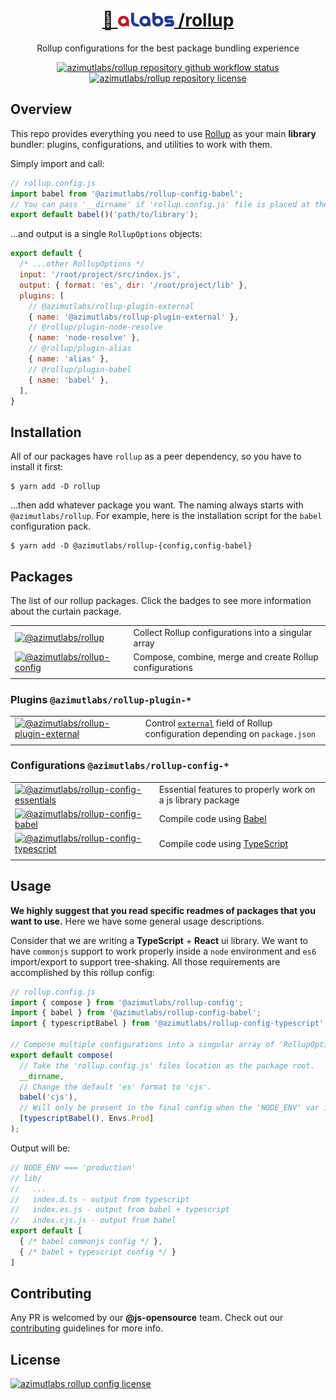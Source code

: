 <h1 align="center">
  <a target="_blank" href="https://alabs.team">
    🍣
    <img
      height="22.5"
      src="https://raw.githubusercontent.com/azimutlabs/logos/master/little_logo.png"
      alt="azimutlabs logo"
    />
    /rollup
  </a>
</h1>

<p align="center">Rollup configurations for the best package bundling experience</p>

<p align="center">
  <a href="https://github.com/azimutlabs/rollup/actions?query=workflow%3A%22Lint+and+Test%22">
    <img
      src="https://github.com/azimutlabs/rollup/workflows/Lint%20and%20Test/badge.svg"
      alt="azimutlabs/rollup repository github workflow status"
    />
  </a>
  <a href="https://github.com/azimutlabs/rollup/blob/master/LICENSE">
    <img
      src="https://img.shields.io/github/license/azimutlabs/rollup?label=License"
      alt="azimutlabs/rollup repository license"
    />
  </a>
</p>

## Overview
This repo provides everything you need to use [Rollup](https://github.com/rollup/rollup) as your
main **library** bundler: plugins, configurations, and utilities to work with them.

Simply import and call:
```javascript
// rollup.config.js
import babel from '@azimutlabs/rollup-config-babel';
// You can pass '__dirname' if 'rollup.config.js' file is placed at the root of the library dir.
export default babel()('path/to/library');
```
...and output is a single `RollupOptions` objects:
```javascript
export default {
  /* ...other RollupOptions */
  input: '/root/project/src/index.js',
  output: { format: 'es', dir: '/root/project/lib' },
  plugins: [
    // @azimutlabs/rollup-plugin-external
    { name: '@azimutlabs/rollup-plugin-external' },
    // @rollup/plugin-node-resolve
    { name: 'node-resolve' },
    // @rollup/plugin-alias
    { name: 'alias' },
    // @rollup/plugin-babel
    { name: 'babel' },
  ],
}
```

## Installation
All of our packages have `rollup` as a peer dependency, so you have to install it first:
```shell
$ yarn add -D rollup
```
...then add whatever package you want. The naming always starts with `@azimutlabs/rollup`.
For example, here is the installation script for the `babel` configuration pack.
```shell
$ yarn add -D @azimutlabs/rollup-{config,config-babel}
```

## Packages
The list of our rollup packages.
Click the badges to see more information about the curtain package.

| | |
| --- | --- |
| [![@azimutlabs/rollup][rollup]](packages/rollup) | Collect Rollup configurations into a singular array |
| [![@azimutlabs/rollup-config][rollup-config]](packages/rollup-config) | Compose, combine, merge and create Rollup configurations |
| | |

[rollup]: https://img.shields.io/npm/v/@azimutlabs/rollup?color=cyan&label=rollup
[rollup-config]: https://img.shields.io/npm/v/@azimutlabs/rollup-config?color=cyan&label=rollup-config

### Plugins `@azimutlabs/rollup-plugin-*`
| | |
| --- | --- |
| [![@azimutlabs/rollup-plugin-external][plugin-external]](packages/rollup-plugin-external) | Control [`external`](https://rollupjs.org/guide/en/#external) field of Rollup configuration depending on `package.json` |
| | |

### Configurations `@azimutlabs/rollup-config-*`
| | |
| --- | --- |
| [![@azimutlabs/rollup-config-essentials][config-essentials]](packages/rollup-config-essentials) | Essential features to properly work on a js library package |
| [![@azimutlabs/rollup-config-babel][config-babel]](packages/rollup-config-babel) | Compile code using [Babel](https://github.com/babel/babel#readme) |
| [![@azimutlabs/rollup-config-typescript][config-typescript]](packages/rollup-config-typescript) | Compile code using [TypeScript](https://github.com/microsoft/TypeScript/#readme) |
| | |

[plugin-external]: https://img.shields.io/npm/v/@azimutlabs/rollup-plugin-external?color=green&label=external
[config-essentials]: https://img.shields.io/npm/v/@azimutlabs/rollup-config-essentials?color=blue&label=essentials
[config-babel]: https://img.shields.io/npm/v/@azimutlabs/rollup-config-babel?color=blue&label=babel
[config-typescript]: https://img.shields.io/npm/v/@azimutlabs/rollup-config-typescript?color=blue&label=typescript

## Usage
**We highly suggest that you read specific readmes of packages that you want to use.**
Here we have some general usage descriptions.

Consider that we are writing a **TypeScript** + **React** ui library. We want to have `commonjs` support
to work properly inside a `node` environment and `es6` import/export to support tree-shaking.
All those requirements are accomplished by this rollup config:
```typescript
// rollup.config.js
import { compose } from '@azimutlabs/rollup-config';
import { babel } from '@azimutlabs/rollup-config-babel';
import { typescriptBabel } from '@azimutlabs/rollup-config-typescript';

// Compose multiple configurations into a singular array of 'RollupOptions'.
export default compose(
  // Take the 'rollup.config.js' files location as the package root.
  __dirname,
  // Change the default 'es' format to 'cjs'.
  babel('cjs'),
  // Will only be present in the final config when the 'NODE_ENV' var is set to 'production'.
  [typescriptBabel(), Envs.Prod]
);
```
Output will be:
```javascript
// NODE_ENV === 'production'
// lib/
//   ...
//   index.d.ts - output from typescript
//   index.es.js - output from babel + typescript
//   index.cjs.js - output from babel
export default [
  { /* babel commonjs config */ },
  { /* babel + typescript config */ }
]
```

## Contributing
Any PR is welcomed by our **@js-opensource** team.
Check out our [contributing](CONTRIBUTING.md) guidelines for more info.

## License
[![azimutlabs rollup config license](https://img.shields.io/github/license/azimutlabs/rollup?label=as%20always&color=informational)](LICENSE)
